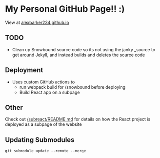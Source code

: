 # My Personal GitHub Page!! :)
View at [alexbarker234.github.io](https://alexbarker234.github.io)

## TODO
- Clean up Snowbound source code so its not using the janky _source to get around Jekyll, and instead builds and deletes the source code

## Deployment
- Uses custom GitHub actions to 
    - run webpack build for /snowbound before deploying
    - Build React app on a subpage

## Other
Check out [/subreact/README.md](https://github.com/alexbarker234/alexbarker234.github.io/blob/main/subreact/README.md) for details on how the React project is deployed as a subpage of the website

## Updating Submodules
`git submodule update --remote --merge`